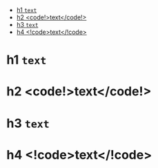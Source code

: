 <!-- TOC -->
- [h1 <code>text</code>](#h1-text)
- [h2 <code!>text</code!>](#h2-text)
- [h3 <code >text</code >](#h3-text)
- [h4 <!code>text</!code>](#h4-codetextcode)

<!-- TOC END -->

# h1 <code>text</code>

# h2 <code!>text</code!>

# h3 <code >text</code >

# h4 <!code>text</!code>
